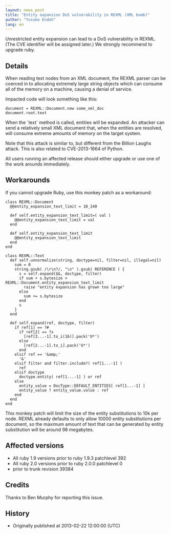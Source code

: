 ```yaml
---
layout: news_post
title: "Entity expansion DoS vulnerability in REXML (XML bomb)"
author: "Yusuke Endoh"
lang: en
---
```


Unrestricted entity expansion can lead to a DoS vulnerability in REXML.
(The CVE identifier will be assigned later.) We strongly recommend to
upgrade ruby.

## Details

When reading text nodes from an XML document, the REXML parser can be
coerced in to allocating extremely large string objects which can
consume all of the memory on a machine, causing a denial of service.

Impacted code will look something like this:

    document = REXML::Document.new some_xml_doc
    document.root.text

When the \`text\` method is called, entities will be expanded. An
attacker can send a relatively small XML document that, when the
entities are resolved, will consume extreme amounts of memory on the
target system.

Note that this attack is similar to, but different from the Billion
Laughs attack. This is also related to CVE-2013-1664 of Python.

All users running an affected release should either upgrade or use one
of the work arounds immediately.

## Workarounds

If you cannot upgrade Ruby, use this monkey patch as a workaround:

    class REXML::Document
      @@entity_expansion_text_limit = 10_240
    
      def self.entity_expansion_text_limit=( val )
        @@entity_expansion_text_limit = val
      end
    
      def self.entity_expansion_text_limit
        @@entity_expansion_text_limit
      end
    end
    
    class REXML::Text
      def self.unnormalize(string, doctype=nil, filter=nil, illegal=nil)
        sum = 0
        string.gsub( /\r\n?/, "\n" ).gsub( REFERENCE ) {
          s = self.expand($&, doctype, filter)
          if sum + s.bytesize > REXML::Document.entity_expansion_text_limit
            raise "entity expansion has grown too large"
          else
            sum += s.bytesize
          end
          s
        }
      end
    
      def self.expand(ref, doctype, filter)
        if ref[1] == ?#
          if ref[2] == ?x
            [ref[3...-1].to_i(16)].pack('U*')
          else
            [ref[2...-1].to_i].pack('U*')
          end
        elsif ref == '&amp;'
          '&'
        elsif filter and filter.include?( ref[1...-1] )
          ref
        elsif doctype
          doctype.entity( ref[1...-1] ) or ref
        else
          entity_value = DocType::DEFAULT_ENTITIES[ ref[1...-1] ]
          entity_value ? entity_value.value : ref
        end
      end
    end

This monkey patch will limit the size of the entity substitutions to 10k
per node. REXML already defaults to only allow 10000 entity
substitutions per document, so the maximum amount of text that can be
generated by entity substitution will be around 98 megabytes.

## Affected versions

* All ruby 1.9 versions prior to ruby 1.9.3 patchlevel 392
* All ruby 2.0 versions prior to ruby 2.0.0 patchlevel 0
* prior to trunk revision 39384

## Credits

Thanks to Ben Murphy for reporting this issue.

## History

* Originally published at 2013-02-22 12:00:00 (UTC)

